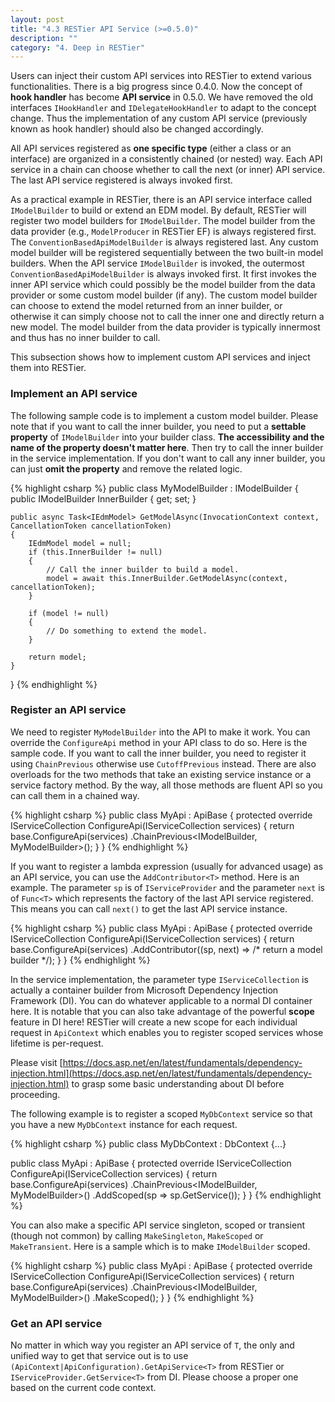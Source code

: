 ```yaml
---
layout: post
title: "4.3 RESTier API Service (>=0.5.0)"
description: ""
category: "4. Deep in RESTier"
---
```


Users can inject their custom API services into RESTier to extend various functionalities. There is a big progress since 0.4.0. Now the concept of **hook handler** has become **API service** in 0.5.0. We have removed the old interfaces `IHookHandler` and `IDelegateHookHandler` to adapt to the concept change. Thus the implementation of any custom API service (previously known as hook handler) should also be changed accordingly.

All API services registered as **one specific type** (either a class or an interface) are organized in a consistently chained (or nested) way. Each API service in a chain can choose whether to call the next (or inner) API service. The last API service registered is always invoked first.

As a practical example in RESTier, there is an API service interface called `IModelBuilder` to build or extend an EDM model. By default, RESTier will register two model builders for `IModelBuilder`. The model builder from the data provider (e.g., `ModelProducer` in RESTier EF) is always registered first. The `ConventionBasedApiModelBuilder` is always registered last. Any custom model builder will be registered sequentially between the two built-in model builders. When the API service `IModelBuilder` is invoked, the outermost `ConventionBasedApiModelBuilder` is always invoked first. It first invokes the inner API service which could possibly be the model builder from the data provider or some custom model builder (if any). The custom model builder can choose to extend the model returned from an inner builder, or otherwise it can simply choose not to call the inner one and directly return a new model. The model builder from the data provider is typically innermost and thus has no inner builder to call.

This subsection shows how to implement custom API services and inject them into RESTier.

### Implement an API service
The following sample code is to implement a custom model builder. Please note that if you want to call the inner builder, you need to put a **settable property** of `IModelBuilder` into your builder class. **The accessibility and the name of the property doesn't matter here**. Then try to call the inner builder in the service implementation. If you don't want to call any inner builder, you can just **omit the property** and remove the related logic.

{% highlight csharp %}
public class MyModelBuilder : IModelBuilder
{
    public IModelBuilder InnerBuilder { get; set; }

    public async Task<IEdmModel> GetModelAsync(InvocationContext context, CancellationToken cancellationToken)
    {
        IEdmModel model = null;
        if (this.InnerBuilder != null)
        {
            // Call the inner builder to build a model.
            model = await this.InnerBuilder.GetModelAsync(context, cancellationToken);
        }
        
        if (model != null)
        {
            // Do something to extend the model.
        }

        return model;
    }
}
{% endhighlight %}

### Register an API service
We need to register `MyModelBuilder` into the API to make it work. You can override the `ConfigureApi` method in your API class to do so. Here is the sample code. If you want to call the inner builder, you need to register it using `ChainPrevious` otherwise use `CutoffPrevious` instead. There are also overloads for the two methods that take an existing service instance or a service factory method. By the way, all those methods are fluent API so you can call them in a chained way.

{% highlight csharp %}
public class MyApi : ApiBase
{
    protected override IServiceCollection ConfigureApi(IServiceCollection services)
    {
        return base.ConfigureApi(services)
            .ChainPrevious<IModelBuilder, MyModelBuilder>();
    }
}
{% endhighlight %}

If you want to register a lambda expression (usually for advanced usage) as an API service, you can use the `AddContributor<T>` method. Here is an example. The parameter `sp` is of `IServiceProvider` and the parameter `next` is of `Func<T>` which represents the factory of the last API service registered. This means you can call `next()` to get the last API service instance.

{% highlight csharp %}
public class MyApi : ApiBase
{
    protected override IServiceCollection ConfigureApi(IServiceCollection services)
    {
        return base.ConfigureApi(services)
            .AddContributor<IModelBuilder>((sp, next) => /* return a model builder */);
    }
}
{% endhighlight %}

In the service implementation, the parameter type `IServiceCollection` is actually a container builder from Microsoft Dependency Injection Framework (DI). You can do whatever applicable to a normal DI container here. It is notable that you can also take advantage of the powerful **scope** feature in DI here! RESTier will create a new scope for each individual request in `ApiContext` which enables you to register scoped services whose lifetime is per-request.

Please visit [https://docs.asp.net/en/latest/fundamentals/dependency-injection.html](https://docs.asp.net/en/latest/fundamentals/dependency-injection.html) to grasp some basic understanding about DI before proceeding.

The following example is to register a scoped `MyDbContext` service so that you have a new `MyDbContext` instance for each request.

{% highlight csharp %}
public class MyDbContext : DbContext {...}

public class MyApi : ApiBase
{
    protected override IServiceCollection ConfigureApi(IServiceCollection services)
    {
        return base.ConfigureApi(services)
            .ChainPrevious<IModelBuilder, MyModelBuilder>()
            .AddScoped<MyDbContext>(sp => sp.GetService<T>());
    }
}
{% endhighlight %}

You can also make a specific API service singleton, scoped or transient (though not common) by calling `MakeSingleton`, `MakeScoped` or `MakeTransient`. Here is a sample which is to make `IModelBuilder` scoped.

{% highlight csharp %}
public class MyApi : ApiBase
{
    protected override IServiceCollection ConfigureApi(IServiceCollection services)
    {
        return base.ConfigureApi(services)
            .ChainPrevious<IModelBuilder, MyModelBuilder>()
            .MakeScoped<IModelBuilder>();
    }
}
{% endhighlight %}

### Get an API service
No matter in which way you register an API service of `T`, the only and unified way to get that service out is to use `(ApiContext|ApiConfiguration).GetApiService<T>` from RESTier or `IServiceProvider.GetService<T>` from DI. Please choose a proper one based on the current code context.